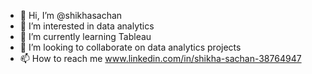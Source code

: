 - 👋 Hi, I’m @shikhasachan
- 👀 I’m interested in data analytics
- 🌱 I’m currently learning Tableau
- 💞️ I’m looking to collaborate on data analytics projects
- 📫 How to reach me www.linkedin.com/in/shikha-sachan-38764947

<!---
shikhasachan/shikhasachan is a ✨ special ✨ repository because its `README.md` (this file) appears on your GitHub profile.
You can click the Preview link to take a look at your changes.
--->
